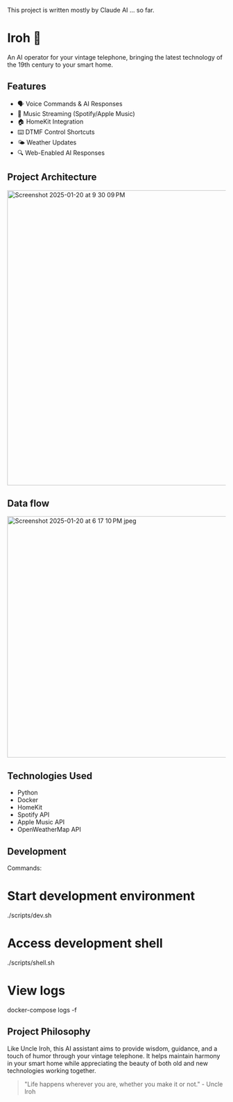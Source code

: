 
This project is written mostly by Claude AI ... so far.

# Iroh 🍵

An AI operator for your vintage telephone, bringing the latest technology of the 19th century to your smart home.

## Features

- 🗣️ Voice Commands & AI Responses
- 🎵 Music Streaming (Spotify/Apple Music)
- 🏠 HomeKit Integration
- ⌨️ DTMF Control Shortcuts
- 🌤️ Weather Updates
- 🔍 Web-Enabled AI Responses


## Project Architecture
<img width="680" alt="Screenshot 2025-01-20 at 9 30 09 PM" src="https://github.com/user-attachments/assets/4cf1535d-a23a-4595-bc6c-186b73dd522b" />

## Data flow
<img width="556" alt="Screenshot 2025-01-20 at 6 17 10 PM jpeg" src="https://github.com/user-attachments/assets/0bcbfcba-5f39-49fc-abaf-9cf0b29b60a4" />


## Technologies Used

- Python
- Docker
- HomeKit
- Spotify API
- Apple Music API
- OpenWeatherMap API

## Development

Commands:
# Start development environment
./scripts/dev.sh

# Access development shell
./scripts/shell.sh

# View logs
docker-compose logs -f

## Project Philosophy

Like Uncle Iroh, this AI assistant aims to provide wisdom, guidance, and a touch of humor through your vintage telephone. It helps maintain harmony in your smart home while appreciating the beauty of both old and new technologies working together.

> "Life happens wherever you are, whether you make it or not." - Uncle Iroh


